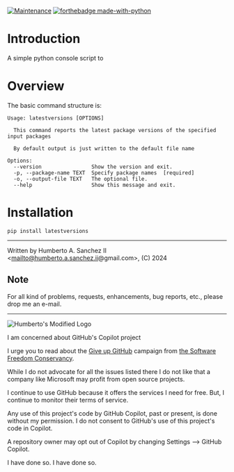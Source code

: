 
[![Maintenance](https://img.shields.io/badge/Maintained%3F-yes-green.svg)](https://GitHub.com/Naereen/StrapDown.js/graphs/commit-activity)
[![forthebadge made-with-python](http://ForTheBadge.com/images/badges/made-with-python.svg)](https://www.python.org/)

# Introduction

A simple python console script to 
# Overview

The basic command structure is:

```
Usage: latestversions [OPTIONS]

  This command reports the latest package versions of the specified input packages
  
  By default output is just written to the default file name

Options:
  --version                Show the version and exit.
  -p, --package-name TEXT  Specify package names  [required]
  -o, --output-file TEXT   The optional file.
  --help                   Show this message and exit.
```


# Installation

```
pip install latestversions
```


___

Written by Humberto A. Sanchez II <mailto@humberto.a.sanchez.ii@gmail.com>, (C) 2024

 

 
## Note
For all kind of problems, requests, enhancements, bug reports, etc.,
please drop me an e-mail.


------


![Humberto's Modified Logo](https://raw.githubusercontent.com/wiki/hasii2011/gittodoistclone/images/SillyGitHub.png)

I am concerned about GitHub's Copilot project



I urge you to read about the
[Give up GitHub](https://GiveUpGitHub.org) campaign from
[the Software Freedom Conservancy](https://sfconservancy.org).

While I do not advocate for all the issues listed there I do not like that
a company like Microsoft may profit from open source projects.

I continue to use GitHub because it offers the services I need for free.  But, I continue
to monitor their terms of service.

Any use of this project's code by GitHub Copilot, past or present, is done
without my permission.  I do not consent to GitHub's use of this project's
code in Copilot.

A repository owner may opt out of Copilot by changing Settings --> GitHub Copilot.

I have done so.
I have done so.


